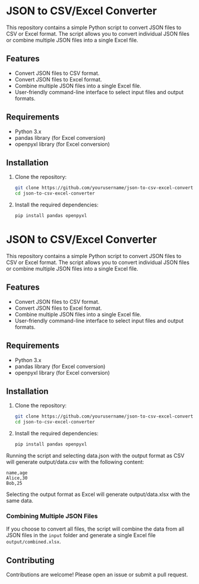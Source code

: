 # JSON to CSV/Excel Converter

This repository contains a simple Python script to convert JSON files to CSV or Excel format. The script allows you to convert individual JSON files or combine multiple JSON files into a single Excel file.

## Features

- Convert JSON files to CSV format.
- Convert JSON files to Excel format.
- Combine multiple JSON files into a single Excel file.
- User-friendly command-line interface to select input files and output formats.

## Requirements

- Python 3.x
- pandas library (for Excel conversion)
- openpyxl library (for Excel conversion)

## Installation

1. Clone the repository:

    ```sh
    git clone https://github.com/yourusername/json-to-csv-excel-converter.git
    cd json-to-csv-excel-converter
    ```

2. Install the required dependencies:

    ```sh
    pip install pandas openpyxl
    ```
# JSON to CSV/Excel Converter

This repository contains a simple Python script to convert JSON files to CSV or Excel format. The script allows you to convert individual JSON files or combine multiple JSON files into a single Excel file.

## Features

- Convert JSON files to CSV format.
- Convert JSON files to Excel format.
- Combine multiple JSON files into a single Excel file.
- User-friendly command-line interface to select input files and output formats.

## Requirements

- Python 3.x
- pandas library (for Excel conversion)
- openpyxl library (for Excel conversion)

## Installation

1. Clone the repository:

    ```sh
    git clone https://github.com/yourusername/json-to-csv-excel-converter.git
    cd json-to-csv-excel-converter
    ```

2. Install the required dependencies:

    ```sh
    pip install pandas openpyxl
    ```

Running the script and selecting data.json with the output format as CSV will generate output/data.csv with the following content:

```csv
name,age
Alice,30
Bob,25
```

Selecting the output format as Excel will generate output/data.xlsx with the same data.

### Combining Multiple JSON Files

If you choose to convert all files, the script will combine the data from all JSON files in the `input` folder and generate a single Excel file `output/combined.xlsx`.

## Contributing

Contributions are welcome! Please open an issue or submit a pull request.


